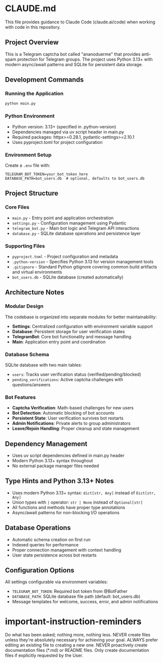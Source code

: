 # CLAUDE.md

This file provides guidance to Claude Code (claude.ai/code) when working with code in this repository.

## Project Overview

This is a Telegram captcha bot called "ananoduerme" that provides anti-spam protection for Telegram groups. The project uses Python 3.13+ with modern async/await patterns and SQLite for persistent data storage.

## Development Commands

### Running the Application
```bash
python main.py
```

### Python Environment
- Python version: 3.13+ (specified in .python-version)
- Dependencies managed via uv script header in main.py
- Required packages: httpx>=0.28.1, pydantic-settings>=2.10.1
- Uses pyproject.toml for project configuration

### Environment Setup
Create a `.env` file with:
```
TELEGRAM_BOT_TOKEN=your_bot_token_here
DATABASE_PATH=bot_users.db  # optional, defaults to bot_users.db
```

## Project Structure

### Core Files
- `main.py` - Entry point and application orchestration
- `settings.py` - Configuration management using Pydantic
- `telegram_bot.py` - Main bot logic and Telegram API interactions
- `database.py` - SQLite database operations and persistence layer

### Supporting Files
- `pyproject.toml` - Project configuration and metadata
- `.python-version` - Specifies Python 3.13 for version management tools
- `.gitignore` - Standard Python gitignore covering common build artifacts and virtual environments
- `bot_users.db` - SQLite database (created automatically)

## Architecture Notes

### Modular Design
The codebase is organized into separate modules for better maintainability:
- **Settings**: Centralized configuration with environment variable support
- **Database**: Persistent storage for user verification states
- **TelegramBot**: Core bot functionality and message handling
- **Main**: Application entry point and coordination

### Database Schema
SQLite database with two main tables:
- `users`: Tracks user verification status (verified/pending/blocked)
- `pending_verifications`: Active captcha challenges with questions/answers

### Bot Features
- **Captcha Verification**: Math-based challenges for new users
- **Bot Detection**: Automatic blocking of bot accounts
- **Persistent State**: User verification survives bot restarts
- **Admin Notifications**: Private alerts to group administrators
- **Leave/Rejoin Handling**: Proper cleanup and state management

## Dependency Management
- Uses uv script dependencies defined in main.py header
- Modern Python 3.13+ syntax throughout
- No external package manager files needed

## Type Hints and Python 3.13+ Notes
- Uses modern Python 3.13+ syntax: `dict[str, Any]` instead of `Dict[str, Any]`
- Union types with `|` operator: `str | None` instead of `Optional[str]`
- All functions and methods have proper type annotations
- Async/await patterns for non-blocking I/O operations

## Database Operations
- Automatic schema creation on first run
- Indexed queries for performance
- Proper connection management with context handling
- User state persistence across bot restarts

## Configuration Options
All settings configurable via environment variables:
- `TELEGRAM_BOT_TOKEN`: Required bot token from @BotFather
- `DATABASE_PATH`: SQLite database file path (default: bot_users.db)
- Message templates for welcome, success, error, and admin notifications

# important-instruction-reminders
Do what has been asked; nothing more, nothing less.
NEVER create files unless they're absolutely necessary for achieving your goal.
ALWAYS prefer editing an existing file to creating a new one.
NEVER proactively create documentation files (*.md) or README files. Only create documentation files if explicitly requested by the User.
